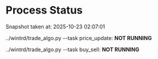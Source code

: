 # Process Status

Snapshot taken at: 2025-10-23 02:07:01

../wintrd/trade_algo.py --task price_update: **NOT RUNNING**

../wintrd/trade_algo.py --task buy_sell: **NOT RUNNING**

